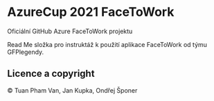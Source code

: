 # AzureCup 2021 FaceToWork

Oficiální GitHub Azure FaceToWork projektu

Read Me složka pro instruktáž k použití aplikace FaceToWork od týmu GFPlegendy.










## Licence a copyright

© Tuan Pham Van, Jan Kupka, Ondřej Šponer
